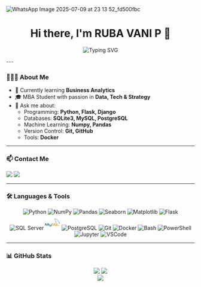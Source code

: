 ![WhatsApp Image 2025-07-09 at 23 13 52_fd500fbc](https://github.com/user-attachments/assets/9ff30a22-01a0-48ad-ab48-b0e22e1c59da)<!-- PROFILE HEADING -->
<h1 align="center">Hi there, I'm RUBA VANI P 👋</h1>

<p align="center">
  <img src="https://readme-typing-svg.herokuapp.com?font=Fira+Code&duration=5000&pause=500&color=52F7EF&center=true&vCenter=true&width=500&lines=Data+Science+Enthusiast;Python+Lover;Currently+Learning+Business+Analytics" alt="Typing SVG" />
</p>
---

### 👩🏻‍💻 About Me

- 🌱 Currently learning **Business Analytics**  
- 🎓 MBA Student with passion in **Data, Tech & Strategy**
- 💬 Ask me about:
  - Programming: **Python, Flask, Django**
  - Databases: **SQLite3, MySQL, PostgreSQL**
  - Machine Learning: **Numpy, Pandas**
  - Version Control: **Git, GitHub**
  - Tools: **Docker**

---

### 📫 Contact Me

<p align="left">
  <a href="mailto:rubavanipitchaimari@gmail.com"><img src="https://img.shields.io/badge/-Email-D14836?style=flat-square&logo=gmail&logoColor=white"/></a>
  <a href="https://www.linkedin.com/in/ruba-vani-p-04b403349/" target="_blank"><img src="https://img.shields.io/badge/-LinkedIn-0077B5?style=flat-square&logo=linkedin&logoColor=white"/></a>
</p>

---

### 🛠️ Languages & Tools

<p align="center">
  <img src="https://cdn.jsdelivr.net/gh/devicons/devicon/icons/python/python-original.svg" width="40" alt="Python" />
  <img src="https://cdn.jsdelivr.net/gh/devicons/devicon/icons/numpy/numpy-original.svg" width="40" alt="NumPy" />
  <img src="https://cdn.jsdelivr.net/gh/devicons/devicon/icons/pandas/pandas-original.svg" width="40" alt="Pandas" />
  <img src="https://seaborn.pydata.org/_images/logo-mark-lightbg.svg" width="40" alt="Seaborn" />
  <img src="https://upload.wikimedia.org/wikipedia/commons/8/84/Matplotlib_icon.svg" width="30" alt="Matplotlib" />
  <img src="https://upload.wikimedia.org/wikipedia/commons/3/3c/Flask_logo.svg" width="40" alt="Flask" />
  <img src="https://www.svgrepo.com/show/303229/microsoft-sql-server-logo.svg" width="40" alt="SQL Server" />
  <img src="https://raw.githubusercontent.com/devicons/devicon/master/icons/mysql/mysql-original-wordmark.svg" width="40" alt="MySQL" />
  <img src="https://cdn.jsdelivr.net/gh/devicons/devicon/icons/postgresql/postgresql-original.svg" width="40" alt="PostgreSQL" />
  <img src="https://cdn.jsdelivr.net/gh/devicons/devicon/icons/git/git-plain.svg" width="30" alt="Git" />
  <img src="https://cdn.jsdelivr.net/gh/devicons/devicon/icons/docker/docker-plain.svg" width="30" alt="Docker" />
  <img src="https://cdn.jsdelivr.net/gh/devicons/devicon/icons/bash/bash-plain.svg" width="30" alt="Bash" />
  <img src="https://upload.wikimedia.org/wikipedia/commons/a/af/PowerShell_Core_6.0_icon.png" width="30" alt="PowerShell" />
  <img src="https://cdn.jsdelivr.net/gh/devicons/devicon/icons/jupyter/jupyter-original-wordmark.svg" width="30" alt="Jupyter" />
  <img src="https://cdn.jsdelivr.net/gh/devicons/devicon/icons/vscode/vscode-original.svg" width="30" alt="VSCode" />
</p>

---

### 📊 GitHub Stats

<div align="center">
  <img height="160em" src="https://github-readme-stats.vercel.app/api?username=Rubavani13&show_icons=true&theme=tokyonight" />
  <img height="160em" src="https://github-readme-stats.vercel.app/api/top-langs/?username=Rubavani13&layout=compact&theme=tokyonight" />
</div>

<div align="center">
  <img src="https://github-readme-streak-stats.herokuapp.com/?user=Rubavani13&theme=tokyonight" />
</div>

